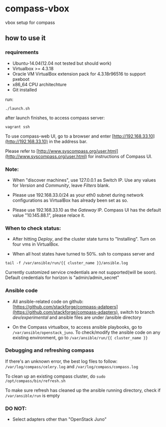 # compass-vbox
vbox setup for compass

## how to use it

### requirements

* Ubuntu-14.04(12.04 not tested but should work)
* Virtualbox >= 4.3.18
* Oracle VM VirtualBox extension pack for 4.3.18r96516 to support pxeboot
* x86_64 CPU architechture
* Git installed

run:

```
./launch.sh
```

after launch finishes, to access compass server:

```
vagrant ssh
```

To use compass-web UI, go to a browser and enter [http://192.168.33.10](http://192.168.33.10) in the address bar.

Please refer to [http://www.syscompass.org/user.html](http://www.syscompass.org/user.html) for instructions of Compass UI.

### Note:

* When "discover machines", use 127.0.0.1 as Switch IP. Use any values for *Version* and *Community*, leave *Filters* blank.

* Please use 192.168.33.0/24 as your eth0 subnet during network configurations as VirtualBox has already been set as so.

* Please use 192.168.33.10 as the *Gateway* IP. Compass UI has the default value "10.145.88.1", please relace it.

### When to check status:

* After hitting *Deploy*, and the cluster state turns to "Installing". Turn on four vms in VirtualBox.

* When all host states have turned to 50%. ssh to compass server and

```
tail -f /var/ansible/run/{{ cluster_name }}/ansible.log

```

Currently customized service credentials are not supported(will be soon). Default credentials for horizon is "admin/admin_secret"

### Ansible code

* All ansible-related code on github: [https://github.com/stackforge/compass-adatpers](https://github.com/stackforge/compass-adapters), switch to branch *dev/experimental* and ansible files are under /ansible directory

* On the Compass virtualbox, to access ansible playbooks, go to ```/var/ansible/openstack_juno```. To check/modify the ansible code on any existing environment, go to ```/var/ansible/run/{{ cluster_name }}```

### Debugging and refreshing compass

If there's an unknown error, the best log files to follow: ```/var/log/compass/celery.log``` and ```/var/log/compass/compass.log```

To clean up an existing compass cluster, do ```sudo /opt/compass/bin/refresh.sh```

To make sure refresh has cleaned up the ansible running directory, check if ```/var/ansible/run``` is empty

### DO NOT:

* Select adapters other than "OpenStack Juno"
